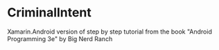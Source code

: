 # CriminalIntent
Xamarin.Android version of step by step tutorial from the book "Android Programming 3e" by Big Nerd Ranch
